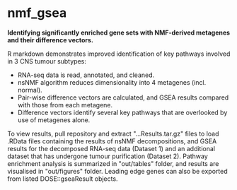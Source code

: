 # nmf_gsea
**Identifying significantly enriched gene sets with NMF-derived metagenes and their difference vectors.**

R markdown demonstrates improved identification of key pathways involved in 3 CNS tumour subtypes: 
 - RNA-seq data is read, annotated, and cleaned.
 - nsNMF algorithm reduces dimensionality into 4 metagenes (incl. normal).
 - Pair-wise difference vectors are calculated, and GSEA results compared with those from each metagene.
 - Difference vectors identify several key pathways that are overlooked by use of metagenes alone. 

To view results, pull repository and extract "...Results.tar.gz" files to load .RData files containing the results of nsNMF decompositions, and GSEA results for the decomposed RNA-seq data (Dataset 1) and an additional dataset that has undergone tumour purification (Dataset 2).
Pathway enrichment analysis is summarized in "out/tables" folder, and results are visualised in "out/figures" folder. 
Leading edge genes can also be exported from listed DOSE::gseaResult objects.

